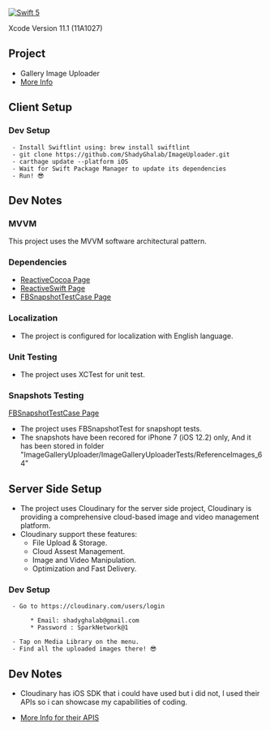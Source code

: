 [![Swift 5](https://img.shields.io/badge/Swift-5-green.svg?style=flat)](https://swift.org/)

Xcode Version 11.1 (11A1027)

## Project ##
- Gallery Image Uploader
- [More Info](https://github.com/sparknetworks/coding_exercises_options/tree/master/gallery_images_upload)


## Client Setup  ## 

 ### Dev Setup 

```
 - Install Swiftlint using: brew install swiftlint
 - git clone https://github.com/ShadyGhalab/ImageUploader.git
 - carthage update --platform iOS
 - Wait for Swift Package Manager to update its dependencies
 - Run! 😎
```

## Dev Notes ## 


### MVVM
This project uses the MVVM software architectural pattern. 


### Dependencies
- [ReactiveCocoa Page](https://github.com/ReactiveCocoa/ReactiveCocoa)
- [ReactiveSwift Page](https://github.com/ReactiveCocoa/ReactiveSwift)
- [FBSnapshotTestCase Page](https://github.com/uber/ios-snapshot-test-case)

### Localization
- The project is configured for localization with English language.


### Unit Testing
- The project uses XCTest for unit test.


### Snapshots Testing
 [FBSnapshotTestCase Page](https://github.com/uber/ios-snapshot-test-case)
 
- The project uses FBSnapshotTest for snapshopt tests.
- The snapshots have been recored for iPhone 7 (iOS 12.2) only, And it has been stored in folder "ImageGalleryUploader/ImageGalleryUploaderTests/ReferenceImages_64"

## Server Side Setup  ##

- The project uses Cloudinary for the server side project, Cloudinary is providing a comprehensive cloud-based image and video management platform.
- Cloudinary support these features:
   * File Upload & Storage.
   * Cloud Assest Management.
   * Image and Video Manipulation.
   * Optimization and Fast Delivery.


 ### Dev Setup 

```
 - Go to https://cloudinary.com/users/login  
 
      * Email: shadyghalab@gmail.com
      * Password : SparkNetwork@1
      
 - Tap on Media Library on the menu.
 - Find all the uploaded images there! 😎
```

## Dev Notes ## 

- Cloudinary has iOS SDK that i could have used but i did not, I used their APIs so i can showcase my capabilities of coding.

- [More Info for their APIS](https://cloudinary.com/documentation/image_upload_api_reference)



